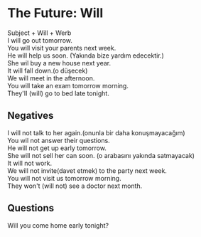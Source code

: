 # The Future: Will
Subject + Will + Werb  
I will go out tomorrow.  
You will visit your parents next week.  
He will help us soon. (Yakında bize yardım edecektir.)  
She wil buy a new house next year.  
It will fall down.(o düşecek)  
We will meet in the afternoon.  
You will take an exam tomorrow morning.  
They'II (will) go to bed late tonight.  
## Negatives 
I will not talk to her again.(onunla bir daha konuşmayacağım)  
You wil not answer their questions.  
He will not get up early tomorrow.  
She will not sell her can soon. (o arabasını yakında satmayacak)  
It will not work.  
We will not invite(davet etmek) to the party next week.  
You will not visit us tomorrow morning.  
They won't (will not) see a doctor next month.  
## Questions 
Will you come home early tonight?   
